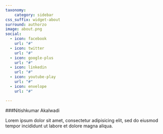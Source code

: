 ```yaml
---
taxonomy:
    category: sidebar
css_suffix: widget-about
surround: authorzo
image: about.png
social:
  - icon: facebook
    url: "#"
  - icon: twitter
    url: "#"
  - icon: google-plus
    url: "#"
  - icon: linkedin
    url: "#"
  - icon: youtube-play
    url: "#"
  - icon: envelope
    url: "#"

---
```


###Nitishkumar Akalwadi

Lorem ipsum dolor sit amet, consectetur adipisicing elit, sed do eiusmod tempor incididunt ut labore et dolore magna aliqua.
